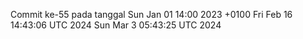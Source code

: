 Commit ke-55 pada tanggal Sun Jan 01 14:00 2023 +0100
Fri Feb 16 14:43:06 UTC 2024
Sun Mar  3 05:43:25 UTC 2024
